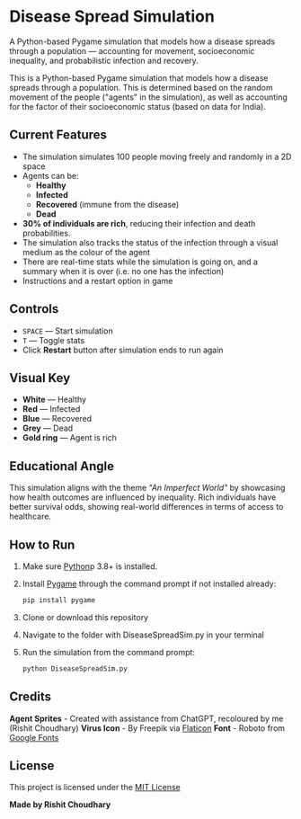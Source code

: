 # Disease Spread Simulation

A Python-based Pygame simulation that models how a disease spreads through a population — accounting for movement, socioeconomic inequality, and probabilistic infection and recovery.

This is a Python-based Pygame simulation that models how a disease spreads through a population. This is determined based on the random movement of the people ("agents" in the simulation), as well as accounting for the factor of their socioeconomic status (based on data for India).

## Current Features

- The simulation simulates 100 people moving freely and randomly in a 2D space
- Agents can be:
  - **Healthy**
  - **Infected**
  - **Recovered** (immune from the disease)
  - **Dead**
- **30% of individuals are rich**, reducing their infection and death probabilities.
- The simulation also tracks the status of the infection through a visual medium as the colour of the agent
- There are real-time stats while the simulation is going on, and a summary when it is over (i.e. no one has the infection)
- Instructions and a restart option in game

## Controls

- `SPACE` — Start simulation
- `T` — Toggle stats
- Click **Restart** button after simulation ends to run again

## Visual Key

- **White** — Healthy  
- **Red** — Infected  
- **Blue** — Recovered  
- **Grey** — Dead  
- **Gold ring** — Agent is rich  

## Educational Angle

This simulation aligns with the theme _"An Imperfect World"_ by showcasing how health outcomes are influenced by inequality. Rich individuals have better survival odds, showing real-world differences in terms of access to healthcare.

## How to Run

1. Make sure [Python](python.org)p 3.8+ is installed.
2. Install [Pygame](pygame.org) through the command prompt if not installed already:
   
   ```bash
   pip install pygame
   ```
3. Clone or download this repository
4. Navigate to the folder with DiseaseSpreadSim.py in your terminal
5. Run the simulation from the command prompt:
   
   ```bash
   python DiseaseSpreadSim.py
   ```

## Credits

**Agent Sprites** - Created with assistance from ChatGPT, recoloured by me (Rishit Choudhary)
**Virus Icon** - By Freepik via [Flaticon](flaticon.com)
**Font** - Roboto from [Google Fonts](fonts.google.com)

## License

This project is licensed under the [MIT License](LICENSE)


**Made by Rishit Choudhary**
